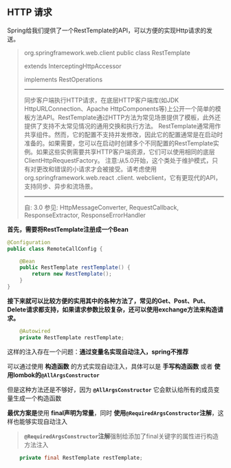 ## HTTP 请求
Spring给我们提供了一个RestTemplate的API，可以方便的实现Http请求的发送。

> org.springframework.web.client public class RestTemplate
> 
> extends InterceptingHttpAccessor
> 
> implements RestOperations
> 
> ----------------------------------------------------------------------------------------------------------------
> 
> 同步客户端执行HTTP请求，在底层HTTP客户端库(如JDK HttpURLConnection、Apache HttpComponents等)上公开一个简单的模板方法API。RestTemplate通过HTTP方法为常见场景提供了模板，此外还提供了支持不太常见情况的通用交换和执行方法。 RestTemplate通常用作共享组件。然而，它的配置不支持并发修改，因此它的配置通常是在启动时准备的。如果需要，您可以在启动时创建多个不同配置的RestTemplate实例。如果这些实例需要共享HTTP客户端资源，它们可以使用相同的底层ClientHttpRequestFactory。 注意:从5.0开始，这个类处于维护模式，只有对更改和错误的小请求才会被接受。请考虑使用org.springframework.web.react .client. webclient，它有更现代的API，支持同步、异步和流场景。
> 
> ----------------------------------------------------------------------------------------------------------------
> 
> 自: 3.0 参见: HttpMessageConverter, RequestCallback, ResponseExtractor, ResponseErrorHandler


**首先，需要将RestTemplate注册成一个Bean**

```java
@Configuration
public class RemoteCallConfig {

    @Bean
    public RestTemplate restTemplate() {
        return new RestTemplate();
    }
}
```

**接下来就可以比较方便的实用其中的各种方法了，常见的Get、Post、Put、Delete请求都支持，如果请求参数比较复杂，还可以使用exchange方法来构造请求。**

```java
    @Autowired
    private RestTemplate restTemplate;
```

这样的注入存在一个问题：**通过变量名实现自动注入，spring不推荐**

可以通过使用 **构造函数** 的方式实现自动注入，具体可以是 **手写构造函数** 或者 **使用lombok的`@AllArgsConstructor`**

但是这种方法还是不够好，因为 **`@AllArgsConstructor`** 它会默认给所有的成员变量生成一个构造函数

**最优方案是**使用 **final声明为常量**，同时 **使用`@RequiredArgsConstructor`注解**，这样也能够实现自动注入

> **`@RequiredArgsConstructor`注解**强制给添加了final关键字的属性进行构造方法注入

```java
    private final RestTemplate restTemplate;
```
